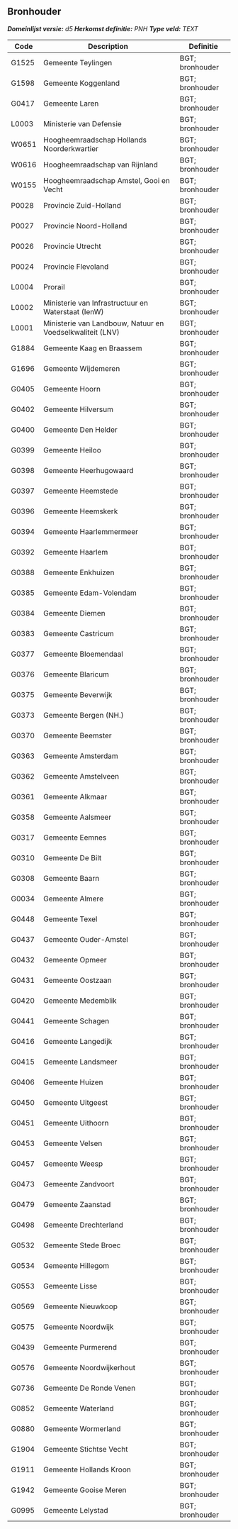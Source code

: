 ﻿## Bronhouder

*__Domeinlijst versie:__ d5*
*__Herkomst definitie:__ PNH*
*__Type veld:__ TEXT*

|__Code__ |__Description__ |__Definitie__	|
|	---	|	---	|   ---	| 
| G1525 | Gemeente Teylingen | BGT; bronhouder |
| G1598 | Gemeente Koggenland | BGT; bronhouder |
| G0417 | Gemeente Laren | BGT; bronhouder |
| L0003 | Ministerie van Defensie | BGT; bronhouder |
| W0651 | Hoogheemraadschap Hollands Noorderkwartier | BGT; bronhouder |
| W0616 | Hoogheemraadschap van Rijnland | BGT; bronhouder |
| W0155 | Hoogheemraadschap Amstel, Gooi en Vecht | BGT; bronhouder |
| P0028 | Provincie Zuid-Holland | BGT; bronhouder |
| P0027 | Provincie Noord-Holland | BGT; bronhouder |
| P0026 | Provincie Utrecht | BGT; bronhouder |
| P0024 | Provincie Flevoland | BGT; bronhouder |
| L0004 | Prorail | BGT; bronhouder |
| L0002 | Ministerie van Infrastructuur en Waterstaat (IenW) | BGT; bronhouder |
| L0001 | Ministerie van Landbouw, Natuur en Voedselkwaliteit (LNV) | BGT; bronhouder |
| G1884 | Gemeente Kaag en Braassem | BGT; bronhouder |
| G1696 | Gemeente Wijdemeren | BGT; bronhouder |
| G0405 | Gemeente Hoorn | BGT; bronhouder |
| G0402 | Gemeente Hilversum | BGT; bronhouder |
| G0400 | Gemeente Den Helder | BGT; bronhouder |
| G0399 | Gemeente Heiloo | BGT; bronhouder |
| G0398 | Gemeente Heerhugowaard | BGT; bronhouder |
| G0397 | Gemeente Heemstede | BGT; bronhouder |
| G0396 | Gemeente Heemskerk | BGT; bronhouder |
| G0394 | Gemeente Haarlemmermeer | BGT; bronhouder |
| G0392 | Gemeente Haarlem | BGT; bronhouder |
| G0388 | Gemeente Enkhuizen | BGT; bronhouder |
| G0385 | Gemeente Edam-Volendam | BGT; bronhouder |
| G0384 | Gemeente Diemen | BGT; bronhouder |
| G0383 | Gemeente Castricum | BGT; bronhouder |
| G0377 | Gemeente Bloemendaal | BGT; bronhouder |
| G0376 | Gemeente Blaricum | BGT; bronhouder |
| G0375 | Gemeente Beverwijk | BGT; bronhouder |
| G0373 | Gemeente Bergen (NH.) | BGT; bronhouder |
| G0370 | Gemeente Beemster | BGT; bronhouder |
| G0363 | Gemeente Amsterdam | BGT; bronhouder |
| G0362 | Gemeente Amstelveen | BGT; bronhouder |
| G0361 | Gemeente Alkmaar | BGT; bronhouder |
| G0358 | Gemeente Aalsmeer | BGT; bronhouder |
| G0317 | Gemeente Eemnes | BGT; bronhouder |
| G0310 | Gemeente De Bilt | BGT; bronhouder |
| G0308 | Gemeente Baarn | BGT; bronhouder |
| G0034 | Gemeente Almere | BGT; bronhouder |
| G0448 | Gemeente Texel | BGT; bronhouder |
| G0437 | Gemeente Ouder-Amstel | BGT; bronhouder |
| G0432 | Gemeente Opmeer | BGT; bronhouder |
| G0431 | Gemeente Oostzaan | BGT; bronhouder |
| G0420 | Gemeente Medemblik | BGT; bronhouder |
| G0441 | Gemeente Schagen | BGT; bronhouder |
| G0416 | Gemeente Langedijk | BGT; bronhouder |
| G0415 | Gemeente Landsmeer | BGT; bronhouder |
| G0406 | Gemeente Huizen | BGT; bronhouder |
| G0450 | Gemeente Uitgeest | BGT; bronhouder |
| G0451 | Gemeente Uithoorn | BGT; bronhouder |
| G0453 | Gemeente Velsen | BGT; bronhouder |
| G0457 | Gemeente Weesp | BGT; bronhouder |
| G0473 | Gemeente Zandvoort | BGT; bronhouder |
| G0479 | Gemeente Zaanstad | BGT; bronhouder |
| G0498 | Gemeente Drechterland | BGT; bronhouder |
| G0532 | Gemeente Stede Broec | BGT; bronhouder |
| G0534 | Gemeente Hillegom | BGT; bronhouder |
| G0553 | Gemeente Lisse | BGT; bronhouder |
| G0569 | Gemeente Nieuwkoop | BGT; bronhouder |
| G0575 | Gemeente Noordwijk | BGT; bronhouder |
| G0439 | Gemeente Purmerend | BGT; bronhouder |
| G0576 | Gemeente Noordwijkerhout | BGT; bronhouder |
| G0736 | Gemeente De Ronde Venen | BGT; bronhouder |
| G0852 | Gemeente Waterland | BGT; bronhouder |
| G0880 | Gemeente Wormerland | BGT; bronhouder |
| G1904 | Gemeente Stichtse Vecht | BGT; bronhouder |
| G1911 | Gemeente Hollands Kroon | BGT; bronhouder |
| G1942 | Gemeente Gooise Meren | BGT; bronhouder |
| G0995 | Gemeente Lelystad | BGT; bronhouder |
